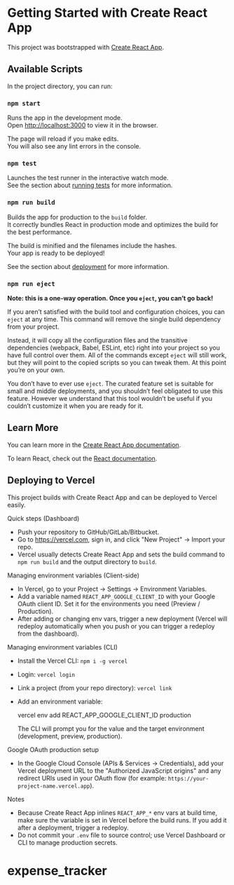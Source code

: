 # Getting Started with Create React App

This project was bootstrapped with [Create React App](https://github.com/facebook/create-react-app).

## Available Scripts

In the project directory, you can run:

### `npm start`

Runs the app in the development mode.\
Open [http://localhost:3000](http://localhost:3000) to view it in the browser.

The page will reload if you make edits.\
You will also see any lint errors in the console.

### `npm test`

Launches the test runner in the interactive watch mode.\
See the section about [running tests](https://facebook.github.io/create-react-app/docs/running-tests) for more information.

### `npm run build`

Builds the app for production to the `build` folder.\
It correctly bundles React in production mode and optimizes the build for the best performance.

The build is minified and the filenames include the hashes.\
Your app is ready to be deployed!

See the section about [deployment](https://facebook.github.io/create-react-app/docs/deployment) for more information.

### `npm run eject`

**Note: this is a one-way operation. Once you `eject`, you can’t go back!**

If you aren’t satisfied with the build tool and configuration choices, you can `eject` at any time. This command will remove the single build dependency from your project.

Instead, it will copy all the configuration files and the transitive dependencies (webpack, Babel, ESLint, etc) right into your project so you have full control over them. All of the commands except `eject` will still work, but they will point to the copied scripts so you can tweak them. At this point you’re on your own.

You don’t have to ever use `eject`. The curated feature set is suitable for small and middle deployments, and you shouldn’t feel obligated to use this feature. However we understand that this tool wouldn’t be useful if you couldn’t customize it when you are ready for it.

## Learn More

You can learn more in the [Create React App documentation](https://facebook.github.io/create-react-app/docs/getting-started).

To learn React, check out the [React documentation](https://reactjs.org/).

## Deploying to Vercel

This project builds with Create React App and can be deployed to Vercel easily.

Quick steps (Dashboard)
- Push your repository to GitHub/GitLab/Bitbucket.
- Go to https://vercel.com, sign in, and click "New Project" -> Import your repo.
- Vercel usually detects Create React App and sets the build command to `npm run build` and the output directory to `build`.

Managing environment variables (Client-side)
- In Vercel, go to your Project -> Settings -> Environment Variables.
- Add a variable named `REACT_APP_GOOGLE_CLIENT_ID` with your Google OAuth client ID. Set it for the environments you need (Preview / Production).
- After adding or changing env vars, trigger a new deployment (Vercel will redeploy automatically when you push or you can trigger a redeploy from the dashboard).

Managing environment variables (CLI)
- Install the Vercel CLI: `npm i -g vercel`
- Login: `vercel login`
- Link a project (from your repo directory): `vercel link`
- Add an environment variable:

	vercel env add REACT_APP_GOOGLE_CLIENT_ID production

	The CLI will prompt you for the value and the target environment (development, preview, production).

Google OAuth production setup
- In the Google Cloud Console (APIs & Services -> Credentials), add your Vercel deployment URL to the "Authorized JavaScript origins" and any redirect URIs used in your OAuth flow (for example: `https://your-project-name.vercel.app`).

Notes
- Because Create React App inlines `REACT_APP_*` env vars at build time, make sure the variable is set in Vercel before the build runs. If you add it after a deployment, trigger a redeploy.
- Do not commit your `.env` file to source control; use Vercel Dashboard or CLI to manage production secrets.
# expense_tracker
